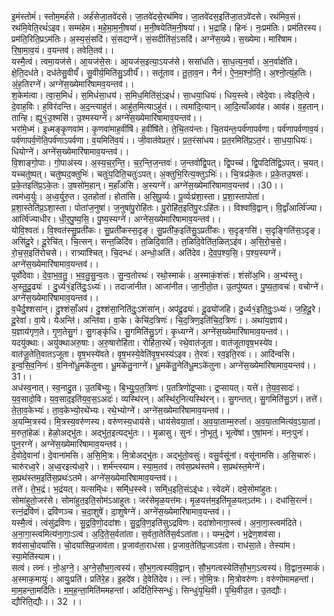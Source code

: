 

  
इ॒मंस्तोमं॑। स्तोम॒मर्ह॑से। अर्ह॑सेजा॒तवे॑दसे। जा॒तवे॑दसे॒रथ॑मिव। जा॒तवे॑दस॒इति॑जा॒तऽवे॑दसे। रथ॑मिव॒सं। रथ॑मि॒वेति॒रथं॑ऽइव। सम्म॑हेम। म॒हे॒मा॒म॒नी॒षया॑। म॒नी॒षयेति॑म॒नी॒षया॑।। भ॒द्राहि। हिनः॑। नः॒प्रम॑तिः। प्रम॑तिरस्य। प्रम॑ति॒रिति॒प्रऽम॑तिः। अ॒स्य॒सं॒सदि॑। सं॒सद्यग्ने॑। सं॒सदीति॑सं॒ऽसदि॑। अग्ने॑स॒ख्ये। स॒ख्येमा। मारि॑षाम। रि॒षा॒मा॒व॒यं। व॒यन्तव॑। तवेति॒तव॑।।  
यस्मै॒त्वं। त्वमा॒यज॑से। आ॒यज॑से॒सः। आ॒यज॑स॒इत्या॒ऽयज॑से। ससा॑धति। सा॒ध॒त्य॒न॒र्वा। अ॒न॒र्वाक्षे॑ति। क्षे॒ति॒दध॑ते। दध॑तेसु॒वीर्यं॑। सु॒वीर्य॒मिति॑सु॒ऽवीर्यं॑।। सतू॑ताव। तू॒ता॒व॒न। नैनं॑। ऐ॒न॒म॒श्नो॒ति॒। अ॒श्नो॒त्यं॒ह॒तिः। अं॒ह॒तिरग्ने॑। अग्ने॑स॒ख्येमारि॑षामव॒यन्तव॑।।  
श॒केम॑त्वा। त्वा॒स॒मिधं॑। स॒मिधं॑सा॒धय॑। स॒मिध॒मिति॑सं॒ऽइधं॑। सा॒धया॒धियः॑। धिय॒स्त्वे। त्वेदे॒वाः। त्वेइति॒त्वे। दे॒वाह॒विः। ह॒विर॑दन्ति। अ॒द॒न्त्याहु॑तं। आहु॑त॒मित्याऽहु॑तं।। त्वमा॑दि॒त्यान्। आ॒दि॒त्याँआव॑ह। आव॑ह। व॒ह॒तान्। तान्हि। ह्यु१॒॑उ॒श्मसि॑। उ॒श्मस्यग्ने॑। अग्ने॑स॒ख्येमारि॑षामाव॒यन्तव॑।।  
भरा॑मे॒ध्मं। इ॒ध्मङ्कृ॒णवा॑म। कृ॒णवा॑माह॒वींषि॑। ह॒वींषि॑ते। ते॒चि॒तय॑न्तः। चि॒तय॑न्तः॒पर्व॑णापर्वणा। पर्व॑णापर्वणाव॒यं। पर्व॑णापर्व॒णॆति॒पर्व॑णाऽपर्वणा। व॒यमिति॑व॒यं।। जी॒वात॑वेप्रत॒रं। प्र॒त॒रंसा॑धय। प्र॒त॒रमिति॑प्र॒ऽत॒रं। सा॒ध॒या॒धियः॑। धियोग्ने॑। अग्ने॑स॒ख्येमारि॑षामाव॒यन्तव॑।।  
वि॒शाङ्गो॒पाः। गो॒पाअ॑स्य। अ॒स्य॒च॒र॒न्ति॒। च॒र॒न्ति॒ज॒न्तवः॑। ज॒न्तवो॑द्वि॒पत्। द्वि॒पच्च॑। द्वि॒पदिति॑द्वि॒ऽपत्। च॒यत्। यच्चतु॑ष्पत्। चतु॑ष्पद॒क्तुभिः॑। चतुः॑प॒दिति॒चतुः॑ऽपत्। अ॒क्तुभि॒रित्य॒क्तुऽभिः॑।। चि॒त्रःप्र॑के॒तः। प्र॒के॒तउ॒षसः॑। प्र॒के॒तइति॑प्र॒ऽके॒तः। उ॒षसो॑म॒हान्। म॒हाँअ॑सि। अ॒स्यग्ने॑। अग्ने॑स॒ख्येमा॑रिषामाव॒यन्तव॑।।30।।  
त्वम॑ध्व॒र्युः। अ॒ध्व॒र्युरु॒त। उ॒तहोता॑। होता॑सि। अ॒सि॒पू॒र्व्यः। पू॒र्व्यःप्र॑शा॒स्ता। प्र॒शा॒स्तापोता॑। प्र॒शा॒स्तेति॑प्र॒ऽशा॒स्ता। पोता॑ज॒नुषा॑। ज॒नुषा॑पु॒रोहि॑तः। पु॒रोहि॑त॒इति॑पु॒रःऽहि॑तः।। विश्वा॑वि॒द्वान्। वि॒द्वाँआर्त्वि॑ज्या। आर्त्वि॑ज्याधीर। धी॒र॒पु॒ष्य॒सि॒। पु॒ष्य॒स्यग्ने॑। अग्ने॑स॒ख्येमारि॑षामाव॒यन्तव॑।।  
योवि॒श्वतः॑। वि॒श्वत॑स्सु॒प्रती॑कः। सु॒प्रती॑कस्स॒दृङ्। सु॒प्रती॑क॒इति॑सु॒ऽप्रती॑कः। स॒दृङ्गसि॑। स॒दृङ्गिति॑स॒ऽदृङ्। असि॑दू॒रे। दू॒रेचि॑त्। चि॒त्सन्। सन्त॒ळिदि॑व। त॒ळिदि॒वाति॑। त॒ळिदि॒वेति॑त॒ळित्ऽइ॑व। अ॒सि॒रो॒च॒से॒। रो॒च॒स॒इति॑रोचसे।। रात्र्या॑श्चित्। चि॒दन्धः॑। अन्धो॒अति॑। अति॑देव। दे॒व॒प॒श्य॒सि॒। प॒श्य॒स्यग्ने॑। अग्ने॑स॒ख्येमारि॑षामाव॒यन्तव॑।।  
पूर्वो॑देवाः। दे॒वा॒भ॒व॒तु॒। भ॒व॒तु॒सु॒न्व॒तः। सु॒न्व॒तोरथः॑। रथो॒स्माकं॑। अ॒स्माकं॒शंसः॑। शंसो॑अ॒भि। अ॒भ्य॑स्तु। अ॒स्तु॒दू॒ढ्यः॑ । दु॒र्ध्य१॒॑इति॑दुः॒ऽध्यः॑।। तदाजा॑नीत। आजा॑नीत। जा॒नी॒तो॒त। उ॒तपु॑ष्यत। पु॒ष्य॒ता॒वचः॑। वचोग्ने॑। अग्ने॑स॒ख्येमारि॑षामाव॒यन्तव॑।।  
व॒धैर्दु॒श्शसा॑न्। दु॒श्शंसाँ॒अप॑। दु॒श्शंसा॒निति॑दुः॒ऽशंसा॑न्। अप॑दू॒ढ्यः॑। दू॒ढ्यो॑जहि। दु॒र्ध्य१॒॑इति॒दुः॒ऽध्यः॑। ज॒हि॒दू॒रे। दू॒रेवा॑। वा॒ये। येअन्ति॑। अन्ति॑वा। वा॒के। केचि॑द॒त्रिणः॑। चि॒द॒त्रिण॒इति॑चि॒द॒त्रिणः॑।। अथा॑य॒ज्ञाय॑। य॒ज्ञाय॑गृण॒ते। गृ॒ण॒तेसु॒गं। सु॒गङ्कृ॑धि। सु॒गमिति॑सु॒ऽगं। कृ॒ध्यग्ने॑। अग्ने॑स॒ख्येमारि॑षामाव॒यन्तव॑।।  
यदयु॑क्थाः। अयु॑क्थाअरु॒षाः। अ॒रु॒षारोहि॑ता। रोहि॑ता॒रथे॑। रथे॒वात॑जूता। वात॑जूतावृष॒भस्ये॑व। वात॑जू॒तेति॒वातऽजूता। वृ॒ष॒भस्ये॑वते। वृ॒ष॒भस्ये॒वेति॑वृ॒ष॒भस्य॑ऽइव। ते॒रवः॑। रव॒इति॒रवः॑।। आदि॑न्वसि। इ॒न्व॒सि॒व॒निनः॑। व॒निनो॑धू॒मके॑तुना। धू॒मके॑तु॒नाग्ने॑। धू॒मके॑तु॒नेति॑धू॒मऽके॑तुना। अग्ने॑स॒ख्येमा॑रिषामाव॒यन्तव॑।। 31।।  
अध॑स्व॒नात्। स्व॒नादु॒त। उ॒तबि॑भ्युः। बि॒भ्युः॒प॒त॒त्रिणः॑। प॒तत्रिणो॑द्र॒प्साः। द्र॒प्सायत्। यत्ते॑। ते॒य॒व॒सादः॑। य॒व॒सादो॒वि। य॒व॒साद॒इति॑य॒व॒स॒ऽअदः॑। व्यस्थि॑रन्। अस्थि॑र्॒नित्यस्थि॑रन्।। सु॒गन्तत्। सु॒गमिति॑सु॒ऽगं। तत्ते॑। ते॒ता॒व॒केभ्यः॑। ता॒व॒केभ्यो॒रथे॑भ्यः। रथे॒भ्योग्ने॑। अग्ने॑स॒ख्येमारि॑षामाव॒यन्तव॑।।  
अ॒यम्मि॒त्रस्य॑। मि॒त्रस्य॒वरु॑णस्य। वरु॑णस्य॒धाय॑से। धाय॑सेवया॒तां। अ॒व॒या॒ताम्म॒रुतां॑। अ॒व॒या॒तामित्य॑व॒ऽया॒तां। म॒रुतां॒हेळः॑। हेळो॒अद्भु॑तः। अद्भु॑त॒इत्यद्भु॑तः।। मृ॒ळासु। सुनः॑। नो॒भूतु॑। भूत्वे॑षां। ए॒षां॒मनः॑। मनः॒पुनः॑। पुन॒रग्ने॑। अग्ने॑स॒ख्येमारि॑षामाव॒यन्तव॑।।  
दे॒वोदे॒वानां॑। दे॒वाना॑मसि। अ॒सि॒मि॒त्रः। मि॒त्रोअद्भु॑तः। अद्भु॑तो॒वसुः॑। वसु॒र्वसू॑नां। वसू॑नामसि। अ॒सि॒चारुः॑। चारु॑रध्व॒रे। अ॒ध्व॒रइत्य॑ध्व॒रे।। शर्म॑न्त्स्याम। स्या॒म॒तव॑। तव॑स॒प्रथ॑स्तमे। स॒प्रथ॑स्त॒मेग्ने॑। स॒प्रथ॑स्तम॒इति॑स॒प्रथः॑ऽतमे। अग्ने॑स॒ख्येमारि॑षामाव॒यन्तव॑।।  
तत्ते॑। ते॒भ॒द्रं। भ॒द्रंयत्। यत्समि्॑धः। समि्॑ध॒स्स्वे। समि्॑ध॒इति॒संऽइ्॑धः। स्वेदमे॑। दमे॒सोमा॑हुतः। सोमा॑हुतो॒जर॑से। सोमा॑हुत॒इति॒सोम॑ऽआहुतः। जर॑सेमृळ॒यत्त॑मः। मृ॒ळ॒यत्त॑म॒इति॑मृ॒ळ॒यत्ऽत॑मः।। दधा॑सि॒रत्नं॑। रत्नं॒द्रवि॑णं। द्रवि॑णञ्च। च॒दा॒शुषे॑। दा॒शुषेग्ने॑। अग्ने॑स॒ख्येमारि॑षामाव॒यन्तव॑।।  
यस्मै॒त्वं। त्वंसु॑द्रविणः। सु॒द्र॒वि॒णो॒ददा॑शः। सु॒द्र॒वि॒ण॒इति॑सुऽद्रविणः। ददा॑शोनागा॒स्त्वं। अ॒ना॒गा॒स्त्वम॑दिते। अ॒ना॒गा॒स्त्वमित्य॑ना॒गाः॒ऽत्वं। अ॒दि॒ते॒स॒र्वता॑ता। स॒र्वता॒तेति॑स॒र्वऽता॑ता।। यम्भ॒द्रेण॑। भ॒द्रेण॒शव॑सा। शव॑साचो॒दया॑सि। चो॒दया॑सिप्र॒जाव॑ता। प्र॒जाव॑ता॒राध॑सा। प्र॒जाव॒तेति॑प्र॒जाऽव॑ता। राध॑सा॒ते। तेस्या॑म। स्या॒मेति॑स्याम।।  
सत्वं। त्व्नः॑। नो॒अ॒ग्ने॒। अ॒ग्ने॒सौ॒भ॒ग॒त्वस्य॑। सौ॒भ॒ग॒त्वस्य॑वि॒द्वान्। सौ॒भ॒गत्वस्येति॑सौ॒भ॒ग॒ऽत्वस्य॑। वि॒द्वान॒स्माकं॑। अ॒स्माक॒मायुः॑। आयुः॒प्रति॑। प्रति॑रे॒ह। इ॒हदे॑व। दे॒वेति॑देव।। त्नः॑। नो॒मि॒त्रः। मि॒त्रोवरु॑णः। वरु॑णोमामहन्तां। मा॒म॒हन्ता॒मदि॑तिः। म॒म॒ह॒न्ता॒मिति॑ममहन्तां। अदि॑ति॒स्सिन्धुः॑। सिन्धुः॑पृ॒थि॒वी। पृ॒थि॒वीउ॒त। उ॒तद्यौः। द्यौरिति॒द्यौः।। 32 ।।  
